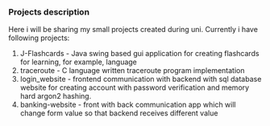 ### Projects description

Here i will be sharing my small projects created during uni.
Currently i have following projects:

1. J-Flashcards - Java swing based gui application for creating flashcards for
learning, for example, language
2. traceroute - C language written traceroute program implementation
3. login_website - frontend communication with backend with sql database
website for creating account with password verification and memory hard argon2
hashing.
4. banking-website - front with back communication app which will change
form value so that backend receives different value
